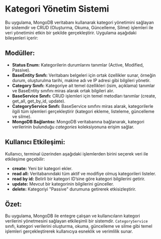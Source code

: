 # Kategori Yönetim Sistemi

Bu uygulama, MongoDB veritabanı kullanarak kategori yönetimini sağlayan bir sistemdir ve CRUD (Oluşturma, Okuma, Güncelleme, Silme) işlemleri ile veri yönetimini etkin bir şekilde gerçekleştirir. Uygulama aşağıdaki bileşenleri içerir:

## Modüller:
- **Status Enum:** Kategorilerin durumlarını tanımlar (Active, Modified, Passive).
- **BaseEntity Sınıfı:** Veritabanı belgeleri için ortak özellikler sunar, örneğin durum, oluşturulma tarihi, makine adı ve IP adresi gibi bilgileri yönetir.
- **Category Sınıfı:** Kategoriye ait temel özellikleri (isim, açıklama) tanımlar ve BaseEntity sınıfını miras alarak ortak bilgileri alır.
- **BaseService Sınıfı:** CRUD işlemleri için temel metodları tanımlar (create, get_all, get_by_id, update).
- **CategoryService Sınıfı:** BaseService sınıfını miras alarak, kategorilerle ilgili tüm işlemleri gerçekleştirir (kategori ekleme, listeleme, güncelleme ve silme).
- **MongoDB Bağlantısı:** MongoDB veritabanına bağlanarak, kategori verilerinin bulunduğu *categories* koleksiyonuna erişim sağlar.

## Kullanıcı Etkileşimi:
Kullanıcı, terminal üzerinden aşağıdaki işlemlerden birini seçerek veri ile etkileşime geçebilir:
- **create:** Yeni bir kategori ekler.
- **read all:** Veritabanındaki tüm aktif ve modifiye olmuş kategorileri listeler.
- **read by id:** Belirli bir kategori ID’sine göre kategori bilgilerini getirir.
- **update:** Mevcut bir kategorinin bilgilerini günceller.
- **delete:** Kategoriyi "Passive" durumuna getirerek etkisizleştirir.

## Özet:
Bu uygulama, MongoDB ile entegre çalışan ve kullanıcıların kategori verilerini yönetmesini sağlayan etkileşimli bir sistemdir. `CategoryService` sınıfı, kategori verilerini oluşturma, okuma, güncelleme ve silme gibi temel işlemleri gerçekleştirerek kullanıcıya esneklik ve verimlilik sunar.

